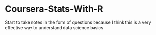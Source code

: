 # Coursera-Stats-With-R


Start to take notes in the form of questions because I think this is a very effective way to understand data science basics
